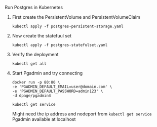 Run Postgres in Kubernetes

1. First create the PersistentVolume and PersistentVolumeClaim
    ```
    kubectl apply -f postgres-persistent-storage.yaml
    ```

2. Now create the statefuul set
    ```
    kubectl apply -f postgres-statefulset.yaml
    ```

3. Verify the deployment
    ```
    kubectl get all
    ```

4. Start Pgadmin and try connecting
    ```
    docker run -p 80:80 \
    -e 'PGADMIN_DEFAULT_EMAIL=user@domain.com' \
    -e 'PGADMIN_DEFAULT_PASSWORD=admin123' \
    -d dpage/pgadmin4

    kubectl get service
    ```
    Might need the ip address and nodeport from `kubectl get service`
    Pgadmin available at localhost
